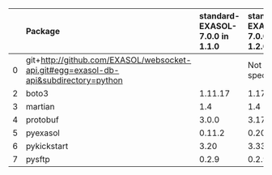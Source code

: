 |    | Package                                                                              | standard-EXASOL-7.0.0 in 1.1.0     | standard-EXASOL-7.0.0 in 1.2.0     | Status   |
|---:|:-------------------------------------------------------------------------------------|:--------------|:--------------|:---------|
|  0 | git+http://github.com/EXASOL/websocket-api.git#egg=exasol-db-api&subdirectory=python |               | Not specified |          |
|  2 | boto3                                                                                | 1.11.17       | 1.17.96       | UPDATED  |
|  3 | martian                                                                              | 1.4           | 1.4           |          |
|  4 | protobuf                                                                             | 3.0.0         | 3.17.3        | UPDATED  |
|  5 | pyexasol                                                                             | 0.11.2        | 0.20.0        | UPDATED  |
|  6 | pykickstart                                                                          | 3.20          | 3.33          | UPDATED  |
|  7 | pysftp                                                                               | 0.2.9         | 0.2.9         |          |
